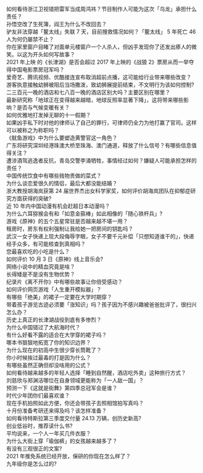 如何看待浙江卫视错把雷军当成周鸿祎？节目制作人可能为这次「乌龙」承担什么责任？  
孙悟空改了生死簿，阎王为什么不改回去？  
驴友非法穿越「鳌太线」失联 7 天，目前搜救情况如何？「鳌太线」 5 年死亡 46 人为何仍屡禁不止？  
你在家里窗户目睹了对面单元楼窗户一个人杀人，但凶手发现你了还发出瘆人的微笑。以这为开头如何写故事？  
2021 年上映 的《长津湖》是否会超过 2017 年上映的《战狼 2》票房从而一举夺得中国电影票房冠军吗？  
爱奇艺、腾讯视频、优酷接连宣布取消超前点播，这可能给行业带来哪些改变？  
游客执意接触幼狮被阻后当场撒泼，致幼狮展提前结束，不文明行为该如何控制?  
二三百元一晚的酒店和七八百一晚的酒店区别大吗？主要区别在哪里？  
最新研究称「地球正在变得越来越暗，地球反照率显著下降」，这将带来哪些影响？是否与气候变暖有关？  
如何优雅地打发掉无聊的十一假期？  
如果凶手私下时对他的律师认了自己的罪行，可律师仍全力为他打赢了官司。这样可以被称之为称职吗？  
《鱿鱼游戏》中为什么要塑造黄警官这一角色？  
广东将研究深圳经港珠澳大桥至珠海、澳门通道，释放了什么信号？有哪些信息值得关注？  
遭涉酒驾逃逸者反抗，青岛交警李涌牺牲，事情经过如何？嫌疑人可能承担怎样的责任？  
中国传统饮食中有哪些贱物贵做的菜式？  
为什么谈恋爱很久的情侣，最后大都没能结婚？  
浙大教授胡海岚获第 24 届世界杰出女科学家奖，如何评价胡海岚团队在抑郁症研究方面获得的突破?  
近 10 年内中国动漫有机会赶超日本动漫吗？  
为什么六耳猕猴会有和「如意金箍棒」如此相像的「随心铁杆兵」?  
游戏《原神》的五个五星常驻是否越来越不堪一用？  
租房时，房东有权利强制让我给她一把房间的钥匙吗？  
武汉一女子快递上现大段侮辱字眼，女子不要千元补偿「只想知道谁干的」，快递经手众多，有可能核查到真相吗？  
您最喜欢吃的小吃是什么？  
如何评价 10 月 3 日《原神》线上音乐会?  
网络小说中的精血究竟是啥？  
长得矮是不是没有生物优势？  
纪录片《离不开你》中有哪些故事让你倍受感动？  
如何评价网页游戏「人生重开模拟器」？  
有哪些「绝美」的裙子一定要在大学时期穿？  
带着孩子游览古迹必须要「涨知识」吗？孩子因为不感兴趣被爸爸批评了，很扫兴怎么办？  
历史上真正的长津湖战役到底有多惨烈？  
为什么中国错过了大航海时代？  
有什么好看不露的适合在大学穿的裙子吗？  
哪本书狠狠地拓宽了你的知识边界？  
为什么现在的初高中生很少穿长筒靴了？  
你小时候挨过最毒的打是因为什么？  
有哪些虽然正确但却没啥用的公式？  
如何看待越来越多的年轻人选择「睡到自然醒，酒店吃外卖」这种旅行方式？  
刘慈欣与郑渊洁哪位在自身领域更能称为「一人敌一国」？  
预测一下《这就是街舞》第四季总冠军会是谁？  
时代少年团你们最喜欢谁？  
现在手机拍照如此方便，你还会带孩子去照相馆拍写真吗？  
十月份准备考研还来得及吗？该怎样准备？  
如何看待特斯拉第三季度交付量 24.13 万辆，创历史新高?  
创业低谷时，推荐读什么书?  
平均说来，一个人一年买几件衣服？  
为什么大街上穿「瑜伽裤」的女孩越来越多了？  
有没有三观很正的文案?  
2021 年推免系统已经开放，保研的你现在怎么样了？  
九年级你是怎么过的?  
